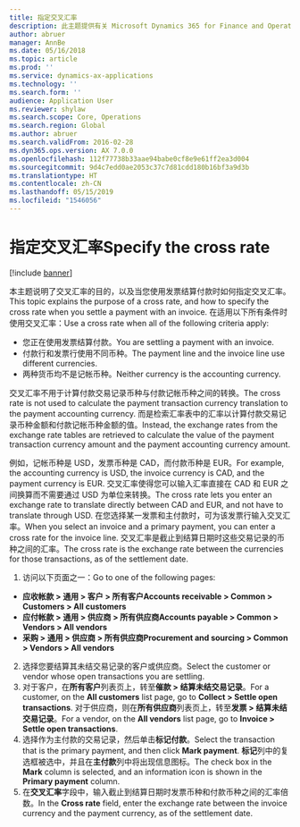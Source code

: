 ```yaml
---
title: 指定交叉汇率
description: 此主题提供有关 Microsoft Dynamics 365 for Finance and Operations 中交叉汇率的一般信息。
author: abruer
manager: AnnBe
ms.date: 05/16/2018
ms.topic: article
ms.prod: ''
ms.service: dynamics-ax-applications
ms.technology: ''
ms.search.form: ''
audience: Application User
ms.reviewer: shylaw
ms.search.scope: Core, Operations
ms.search.region: Global
ms.author: abruer
ms.search.validFrom: 2016-02-28
ms.dyn365.ops.version: AX 7.0.0
ms.openlocfilehash: 112f77738b33aae94babe0cf8e9e61ff2ea3d004
ms.sourcegitcommit: 9d4c7edd0ae2053c37c7d81cdd180b16bf3a9d3b
ms.translationtype: HT
ms.contentlocale: zh-CN
ms.lasthandoff: 05/15/2019
ms.locfileid: "1546056"
---
```

# <a name="specify-the-cross-rate"></a><span data-ttu-id="4d26f-103">指定交叉汇率</span><span class="sxs-lookup"><span data-stu-id="4d26f-103">Specify the cross rate</span></span>

[!include [banner](../includes/banner.md)]

<span data-ttu-id="4d26f-104">本主题说明了交叉汇率的目的，以及当您使用发票结算付款时如何指定交叉汇率。</span><span class="sxs-lookup"><span data-stu-id="4d26f-104">This topic explains the purpose of a cross rate, and how to specify the cross rate when you settle a payment with an invoice.</span></span> <span data-ttu-id="4d26f-105">在适用以下所有条件时使用交叉汇率：</span><span class="sxs-lookup"><span data-stu-id="4d26f-105">Use a cross rate when all of the following criteria apply:</span></span> 
-   <span data-ttu-id="4d26f-106">您正在使用发票结算付款。</span><span class="sxs-lookup"><span data-stu-id="4d26f-106">You are settling a payment with an invoice.</span></span> 
-   <span data-ttu-id="4d26f-107">付款行和发票行使用不同币种。</span><span class="sxs-lookup"><span data-stu-id="4d26f-107">The payment line and the invoice line use different currencies.</span></span> 
-   <span data-ttu-id="4d26f-108">两种货币均不是记帐币种。</span><span class="sxs-lookup"><span data-stu-id="4d26f-108">Neither currency is the accounting currency.</span></span> 

<span data-ttu-id="4d26f-109">交叉汇率不用于计算付款交易记录币种与付款记帐币种之间的转换。</span><span class="sxs-lookup"><span data-stu-id="4d26f-109">The cross rate is not used to calculate the payment transaction currency translation to the payment accounting currency.</span></span> <span data-ttu-id="4d26f-110">而是检索汇率表中的汇率以计算付款交易记录币种金额和付款记帐币种金额的值。</span><span class="sxs-lookup"><span data-stu-id="4d26f-110">Instead, the exchange rates from the exchange rate tables are retrieved to calculate the value of the payment transaction currency amount and the payment accounting currency amount.</span></span> 

<span data-ttu-id="4d26f-111">例如，记帐币种是 USD，发票币种是 CAD，而付款币种是 EUR。</span><span class="sxs-lookup"><span data-stu-id="4d26f-111">For example, the accounting currency is USD, the invoice currency is CAD, and the payment currency is EUR.</span></span> <span data-ttu-id="4d26f-112">交叉汇率使得您可以输入汇率直接在 CAD 和 EUR 之间换算而不需要通过 USD 为单位来转换。</span><span class="sxs-lookup"><span data-stu-id="4d26f-112">The cross rate lets you enter an exchange rate to translate directly between CAD and EUR, and not have to translate through USD.</span></span> <span data-ttu-id="4d26f-113">在您选择某一发票和主付款时，可为该发票行输入交叉汇率。</span><span class="sxs-lookup"><span data-stu-id="4d26f-113">When you select an invoice and a primary payment, you can enter a cross rate for the invoice line.</span></span> <span data-ttu-id="4d26f-114">交叉汇率是截止到结算日期时这些交易记录的币种之间的汇率。</span><span class="sxs-lookup"><span data-stu-id="4d26f-114">The cross rate is the exchange rate between the currencies for those transactions, as of the settlement date.</span></span>

1.  <span data-ttu-id="4d26f-115">访问以下页面之一：</span><span class="sxs-lookup"><span data-stu-id="4d26f-115">Go to one of the following pages:</span></span>
- <span data-ttu-id="4d26f-116">**应收帐款 > 通用 > 客户 > 所有客户**</span><span class="sxs-lookup"><span data-stu-id="4d26f-116">**Accounts receivable > Common > Customers > All customers**</span></span> 
- <span data-ttu-id="4d26f-117">**应付帐款 > 通用 > 供应商 > 所有供应商**</span><span class="sxs-lookup"><span data-stu-id="4d26f-117">**Accounts payable > Common > Vendors > All vendors**</span></span> 
- <span data-ttu-id="4d26f-118">**采购 > 通用 > 供应商 > 所有供应商**</span><span class="sxs-lookup"><span data-stu-id="4d26f-118">**Procurement and sourcing > Common > Vendors > All vendors**</span></span>
2.  <span data-ttu-id="4d26f-119">选择您要结算其未结交易记录的客户或供应商。</span><span class="sxs-lookup"><span data-stu-id="4d26f-119">Select the customer or vendor whose open transactions you are settling.</span></span> 
3.  <span data-ttu-id="4d26f-120">对于客户，在**所有客户**列表页上，转至**催款 > 结算未结交易记录**。</span><span class="sxs-lookup"><span data-stu-id="4d26f-120">For a customer, on the **All customers** list page, go to **Collect > Settle open transactions**.</span></span> <span data-ttu-id="4d26f-121">对于供应商，则在**所有供应商**列表页上，转至**发票 > 结算未结交易记录**。</span><span class="sxs-lookup"><span data-stu-id="4d26f-121">For a vendor, on the **All vendors** list page, go to **Invoice > Settle open transactions**.</span></span> 
4.  <span data-ttu-id="4d26f-122">选择作为主付款的交易记录，然后单击**标记付款**。</span><span class="sxs-lookup"><span data-stu-id="4d26f-122">Select the transaction that is the primary payment, and then click **Mark payment**.</span></span> <span data-ttu-id="4d26f-123">**标记**列中的复选框被选中，并且在**主付款**列中将出现信息图标。</span><span class="sxs-lookup"><span data-stu-id="4d26f-123">The check box in the **Mark** column is selected, and an information icon is shown in the **Primary payment** column.</span></span> 
5.  <span data-ttu-id="4d26f-124">在**交叉汇率**字段中，输入截止到结算日期时发票币种和付款币种之间的汇率倍数。</span><span class="sxs-lookup"><span data-stu-id="4d26f-124">In the **Cross rate** field, enter the exchange rate between the invoice currency and the payment currency, as of the settlement date.</span></span> 
